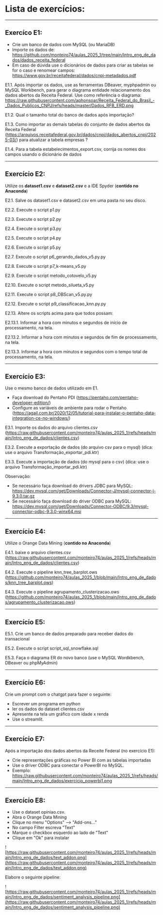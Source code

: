 # Lista de exercícios:


---
## Exercíco E1:

* Crie um banco de dados com MySQL (ou MariaDB)
* Importe os dados de: https://github.com/monteiro74/aulas_2025_1/tree/main/Intro_eng_de_dados/dados_receita_federal
* Em caso de dúvida use o dicionários de dados para criar as tabelas se for o caso e renomear campos: https://www.gov.br/receitafederal/dados/cnpj-metadados.pdf

E1.1. Após importar os dados, use as ferramentas DBeaver, myphpadmin ou MySQL Workbench, para gerar o diagrama entidade relacionamento dos dados abertos da Receita Federal.
Use como referência o diagrama: https://raw.githubusercontent.com/aphonsoar/Receita_Federal_do_Brasil_-_Dados_Publicos_CNPJ/refs/heads/master/Dados_RFB_ERD.png

E1.2. Qual o tamanho total do banco de dados após importação?

E1.3. Como importar as demais tabelas do conjunto de dados abertos da Receita Federal (https://arquivos.receitafederal.gov.br/dados/cnpj/dados_abertos_cnpj/2025-03/) para atualizar a tabela empresas ?

E1.4. Para a tabela estabelecimentos_export.csv, corrija os nomes dos campos usando o dicionário de dados

---
## Exercício E2:

Utilize os **dataset1.csv** e **dataset2.csv** e a IDE Spyder (**contido no Anaconda**)

E2.1. Salve os dataset1.csv e dataset2.csv em uma pasta no seu disco.

E2.2. Execute o script p1.py

E2.3. Execute o script p2.py

E2.4. Execute o script p3.py

E2.5. Execute o script p4.py

E2.6. Execute o script p5.py

E2.7. Execute o script p6_gerando_dados_v5.py.py

E2.8. Execute o script p7_k-means_v5.py

E2.9. Execute o script metodo_cotovelo_v5.py

E2.10. Execute o script metodo_silueta_v5.py

E2.11. Execute o script p8_DBScan_v5.py.py

E2.12. Execute o script p9_classificacao_knn.py.py

E2.13. Altere os scripts acima para que todos possam:

E2.13.1. Informar a hora com minutos e segundos de início de processamento, na tela.

E2.13.2. Informar a hora com minutos e segundos de fim de processamento, na tela.

E2.13.3. Informar a hora com minutos e segundos com o tempo total de processamento, na tela.

---
## Exercício E3:

Use o mesmo banco de dados utilizado em E1.

* Faça download do Pentaho PDI (https://pentaho.com/pentaho-developer-edition/)
* Configure as variáveis de ambiente para rodar o Pentaho (https://agail.com.br/2020/12/05/tutorial-para-instalar-o-pentaho-data-integration-ce-no-windows/)

E3.1. Importe os dados do arquivo clientes.csv (https://raw.githubusercontent.com/monteiro74/aulas_2025_1/refs/heads/main/Intro_eng_de_dados/clientes.csv)

E3.2. Execute a exportação de dados (do arquivo csv para o mysql) (dica: use o arquivo Transformação_exportar_pdi.ktr)

E3.3. Execute a importação de dados (do mysql para o csv) (dica: use o arquivo Transformação_importar_pdi.ktr)

Observação:
* Se necessário faça download do drivers JDBC para MySQL: https://dev.mysql.com/get/Downloads/Connector-J/mysql-connector-j-9.3.0.tar.gz
* Se necessário faça download do driver ODBC para MySQL: https://dev.mysql.com/get/Downloads/Connector-ODBC/9.3/mysql-connector-odbc-9.3.0-winx64.msi

---
## Exercício E4: 

Utilize o Orange Data Mining (**contido no Anaconda**)

E4.1. baixe o arquivo clientes.csv (https://raw.githubusercontent.com/monteiro74/aulas_2025_1/refs/heads/main/Intro_eng_de_dados/clientes.csv)

E4.2. Execute o pipeline knn_tree_barplot.ows 		(https://github.com/monteiro74/aulas_2025_1/blob/main/Intro_eng_de_dados/knn_tree_barplot.ows)

E4.3. Execute o pipeline agrupamento_clusterizacao.ows 	(https://github.com/monteiro74/aulas_2025_1/blob/main/Intro_eng_de_dados/agrupamento_clusterizacao.ows)

---
## Exercício E5:

E5.1. Crie um banco de dados preparado para receber dados do transacional

E5.2. Execute o script script_sql_snowflake.sql

E5.3. Faça o diagrama ER do novo banco (use o MySQL Wordkbench, DBeaver ou phpMyAdmin)

---
## Exercício E6:

Crie um prompt com o chatgpt para fazer o seguinte: 
* Escrever um programa em python
* ler os dados do dataset clientes.csv
* Apresente na tela um gráfico com idade x renda
* Use o streamlit.

---
## Exercício E7: 

Após a importação dos dados abertos da Receite Federal (no exercício E1):

* Crie representações gráficas no Power BI com as tabelas importadas
* Use o driver ODBC para conectar o PowerBI no MySQL. 
* Exemplo: https://raw.githubusercontent.com/monteiro74/aulas_2025_1/refs/heads/main/Intro_eng_de_dados/exercicio_powerbi1.png

---
## Exercício E8:

* Use o dataset opiniao.csv.
* Abra o Orange Data Mining
* Clique no menu "Options" --> "Add-ons..."
* No campo Filter escreva "Text"
* Marque o checkbox esquerdo ao lado de "Text"
* Clique em "Ok" para instalar
  
![https://raw.githubusercontent.com/monteiro74/aulas_2025_1/refs/heads/main/Intro_eng_de_dados/text_addon.png](https://raw.githubusercontent.com/monteiro74/aulas_2025_1/refs/heads/main/Intro_eng_de_dados/text_addon.png)

Elabore o seguinte pipeline:

![https://raw.githubusercontent.com/monteiro74/aulas_2025_1/refs/heads/main/Intro_eng_de_dados/sentiment_analysis_pipeline.png](https://raw.githubusercontent.com/monteiro74/aulas_2025_1/refs/heads/main/Intro_eng_de_dados/sentiment_analysis_pipeline.png)


